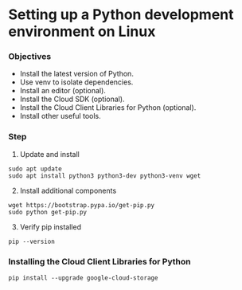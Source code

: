 # Setting up a Python development environment on Linux

### Objectives

- Install the latest version of Python.
- Use venv to isolate dependencies.
- Install an editor (optional).
- Install the Cloud SDK (optional).
- Install the Cloud Client Libraries for Python (optional).
- Install other useful tools.

### Step

1. Update and install

```
sudo apt update
sudo apt install python3 python3-dev python3-venv wget

```

2. Install additional components

```
wget https://bootstrap.pypa.io/get-pip.py
sudo python get-pip.py
```

3. Verify pip installed

```
pip --version
```


### Installing the Cloud Client Libraries for Python

```
pip install --upgrade google-cloud-storage
```